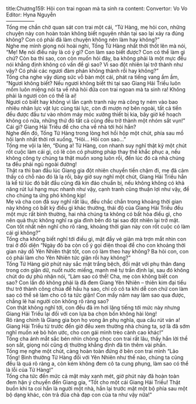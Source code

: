 title:Chương159: Hỏi con trai ngoan mà ta sinh ra
content:
Convertor: Vo Vo<br>Editor: Hyna Nguyễn<br>—————–<br>Tống mẹ chần chờ quan sát con trai một cái, “Tử Hàng, mẹ hỏi con, những chuyện này con hoàn toàn không biết nguyên nhân tại sao lại xảy ra đúng không? Con có phải đã làm chuyện không nên làm hay không?”<br>Nghe mẹ mình giọng nói hoài nghi, Tống Tử Hàng nhất thời thốt lên mà nói, “Mẹ! Mẹ nói điều này là có ý gì? Con làm sao biết được? Con có thể làm gì chứ? Còn ba thì sao, con còn muốn hỏi đây, ba không phải là một mực đều nói khẳng định không có vấn đề gì sao? Vì sao đột nhiên lại trở thành như vậy? Có phải các ngươi đàm phán không thành rồi hay không?”<br>Tống cha nghe vậy dùng sức vỗ bàn một cái, phát ra tiếng vang ầm ầm, “Ngươi không biết? Nếu ngươi không biết thì tại sao Giang Hải Triều luôn mồm luôn miệng nói ta về nhà hỏi đứa con trai ngoan mà ta sinh ra! Không phải là ngươi còn có thể là ai!<br>Ngươi có biết hay không vì lần cạnh tranh này mà công ty ném vào bao nhiêu nhân lực vật lực cùng tài lực, còn đi mượn nợ bên ngoài, tất cả tiền đều được đầu tư vào nhóm máy móc xưởng thiết bị kia, bây giờ kế hoạch không có nữa, những thứ đó tất cả cũng đều trở thành một nhóm sắt vụn!”<br>Cái gì? Giang Hải Triều để cho cha về nhà tới hỏi hắn?<br>Nghe đến đó, Tống Tử Hàng trong lòng hơi hồi hộp một chút, phía sau mồ hôi lạnh nhất thời rơi xuống, “Hỏi… Hỏi con sao…”<br>Tống mẹ vội la lên, “Đúng a! Tử Hàng, con nhanh suy nghĩ thật kỹ một chút rốt cuộc làm cái gì, có lẽ còn có phương pháp thay thế khắc phục a, nếu không công ty chúng ta thật muốn xong luôn rồi, đến lúc đó cả nhà chúng ta đều phải ngủ ngoài đường!<br>Thật ra thì ban đầu lúc Giang gia đột nhiên chuyển tiền chậm đi, mẹ đã cảm thấy có chỗ nào đó là lạ rồi, bây giờ suy nghĩ một chút, Giang Hải Triều hẳn là kể từ lúc đó bắt đầu cũng đã kín đáo chuẩn bị, nếu không không có khả năng rút lui hạng mục nhanh như vậy, cạnh tranh cũng thuận lợi như vậy, để cho chúng ta ứng phó không kịp!<br>Mẹ và cha con đã suy nghĩ rất lâu, đều chắc chắn trong khoảng thời gian này không có bất kỳ điều gì khác thường, thái độ của Giang Hải Triều đều một mực rất bình thường, hai nhà chúng ta không có bất hòa điều gì, cho nên quả thực không nghĩ ra gia đình bên đó tại sao đột nhiên lại trở mặt. Con tốt nhất nên nghĩ cho rõ ràng, khoảng thời gian này con rốt cuộc có làm cái gì không?”<br>Tống cha không biết nghĩ tới điều gì, mặt đầy vẻ giận mà trợn mắt nhìn con trai ở đối diện “Ngày đó ba còn cố ý gọi điện thoại để cho con khoảng thời gian này dỗ Yên Nhiên thật tốt, con có làm theo hay không? Ba hỏi con, con có phải làm cho Yên Nhiên tức giận rồi hay không?”<br>Tống Tử Hàng giờ phút này sắc mặt trắng bệch, đối mặt với phụ thân đang trong cơn giận dữ, nuốt nước miếng, mạnh mẽ tự trấn định lại, sau đó không chút do dự phủ nhận nói, “Làm sao có thể! Cha, mẹ còn không biết con sao? Con lần đó không phải là đã đem Giang Yên Nhiên – thiên kim đại tiểu thư trở thành công chúa để hầu hạ sao, chỉ có cô ta khi dễ con chứ con làm sao có thể sẽ làm cho cô ta tức giận! Con mấy năm nay làm sao qua được, chẳng lẽ hai người còn không rõ ràng sao?<br>Con thật không nghĩ tới, con đều đã im hơi lặng tiếng tới mức này nhưng Giang Hải Triều lại đối với con lựa ba chọn bốn không hài lòng!<br>Rõ ràng chính là Giang gia bọn họ vong ân phụ nghĩa, qua cầu rút ván a! Giang Hải Triều từ trước đến giờ đều xem thường nhà chúng ta, sợ là đã sớm nghĩ muốn xé bỏ hôn ước, cho con gái mình trèo cành cao khác!”<br>Tống cha ánh mắt sắc bén nhìn chòng chọc con trai rất lâu, thấy hắn lời thề son sắt, giọng nói cũng dị thường khẳng định đã tin thêm vài phần.<br>Tống mẹ nghe một chút, càng hoàn toàn đứng ở bên con trai mình “Lão Tống! Bình thường Tử Hàng đối với Yên Nhiên như thế nào, chúng ta cũng đều là quá rõ ràng a, còn kém không đem cô ta cung phụng, làm sao có thể là lỗi của Tử Hàng!”<br>Tống cha tức đến mức cả mặt mày xanh mét, giờ phút này đã hoàn toàn đem hận ý chuyển đến Giang gia, “Tốt cho một cái Giang Hải Triều! Thật buồn khi ta coi hắn là người một nhà, hắn lại trước mặt một bộ phía sau một bộ dạng khác, còn trả đũa chà đạp con của ta như vậy nữa!”
